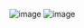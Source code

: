 ![image](https://github.com/user-attachments/assets/b78b113c-7d25-4181-8480-1062c940ed37)
![image](https://github.com/user-attachments/assets/23f4b8ca-47c3-4a65-b314-493fbfbd7f1d)
